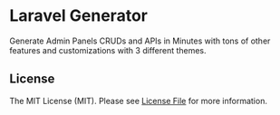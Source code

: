 # Laravel Generator

Generate Admin Panels CRUDs and APIs in Minutes with tons of other features and customizations with 3 different themes.

## License

The MIT License (MIT). Please see [License File](LICENSE) for more information.
